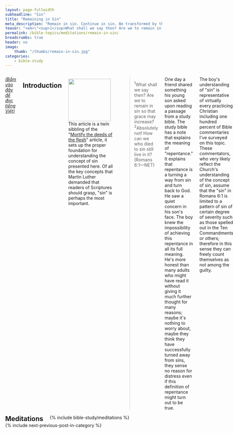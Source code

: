 ```yaml
---
layout: page-fullwidth
subheadline: "Sin"
title: "Remaining in Sin"
meta_description: "Remain in sin. Continue in sin. Be transformed by the renewing of your mind."
teaser: "<em>\"<sup>1</sup>What shall we say then? Are we to remain in sin so that grace may increase? <sup>2</sup>Absolutely not! How can we who died to sin still live in it? (Romans<span style=\"color: rgba(0,0,0,0);\">_</span>6:1&mdash;NET)\"</em>. Martin Luther asserted that: <span style=\"color: #666666;\"> \"To begin with, we have to become familiar with the vocabulary of the letter and know what St. Paul means by the words law, sin, grace, faith, justice, flesh, spirit, etc. Otherwise there is no use in reading it. ... You must not understand the word law here in human fashion, i.e., a regulation about what sort of works must be done or must not be done.\"</span> The word \"sin\" in the context of Romans has been almost universally misinterpreted."
permalink: /bible-topics/meditations/remain-in-sin/
breadcrumbs: true
header: no
image:
    thumb: "/thumbs/remain-in-sin.jpg"
categories:
    - bible-study
---
```

<!--more-->

<div class="row">
<div class="medium-8 columns" markdown="1">

<!-- ##################### PLACEHOLDER ################### -->

<em><a href="{{ site.baseurl }}/hoc-kinh-thanh/suy-gam/o-trong-toi-loi/">(Bấm vào đây để đọc tiếng Việt)</a></em>

## Introduction

<div>
<p>
<img alt src="{{ site.baseurl }}/images/remain-in-sin.jpg" style="border: 0px none; margin: 7px 15px 0px 0px; max-width: 100%; height: 136px; padding: 0px; float: left;">
This article is a twin sibbling of the "<a href="{{ site.url }}/bible-topics/meditations/put-to-death-the-deeds-of-the-body/">Mortify the deeds of the flesh</a>" article, it sets up the proper foundation for understanding the concept of sin presented here. Of all the key concepts that Martin Luther demanded that readers of Scriptures should grasp, "sin" is perhaps the most important.
</p>
</div>
<!-- ##################### PLACEHOLDER ###################-->

> <sup>1</sup>What shall we say then? Are we to remain in sin so that grace may increase? <sup>2</sup>Absolutely not! How can we who died to sin still live in it? (Romans 6:1&mdash;NET)

One day a friend shared something his young son asked upon reading a passage from a study bible. The study bible has a note that explains the meaning of "repentance." It explains that repentance is a turning a way from sin and turn back to God. He saw a quiet concern in his son's face. The boy knew the impossibility of achieving this repentance in all its full meaning. He's more honest than many adults who might have read it without giving it much further thought for many reasons; maybe it's nothing to worry about, maybe they think they have successfully turned away from sins, they sense no reason for distress even if this definition of repentance might turn out to be true.

The boy's understanding of "sin" is representative of virtually every practicing Christian including one hundred percent of Bible commentaries I've surveyed on this topic. These commentators, who very likely reflect the Church's understanding of the concept of sin, assume that the "sin" in Romans 6:1 is limited to a pattern of sin of certain degree of severity such as those spelled out in the Ten Commandments or others; therefore in this sense they can freely count themselves as not among the guilty.

These men, the commentators, missed the very basic point of theology that even if they never commit any transgressions known to man, they are "in sin."

## Mankind is always in sin

> Yet death reigned from Adam until Moses even over those who did not sin in the same way that Adam (who is a type of the coming one) transgressed (Romans 5:14).

In Romans 5:14, the apostle Paul established the sinful condition of man: they cannot escape being in sin no matter how hard they try. The sinful condition is not from the sins that they committed or must repent from, it's the body of death (Romans 7:24) that is inseparable from them until Christ comes again.

If it is in fact man is perpetually in sin and it is impossible for them to get out of of such state, then why did Paul write in Romans 6:1 that they should not remain in sin? Do you see the contradiction? On the one hand they cannot escape sin, and on the other hand they must not remain in sin?

Yes, such contradiction does indeed exist if one holds the view of sin like the boy as told earlier, or those of the well known Bible commentators. But for so long, Christians accept and live with such contradiction. The boy in our story knew better. He could feel there was something wrong in the study bible note that appeared to be as authoritative as the word of God itself. He saw the contradiction and it put him in distress. As a boy, he saw sin for what it was, no embellishment, no denial, no attempt to cover up with pious platitude. But most of us Christians are like the Pharisees, we see the specks in others but not the logs in our own eyes.

## The sacrifices

Mankind, the religious people, have always related to God through sin. To deal with sins they offered sacrifices, perform religious rituals, acts of penances, or whatever their religious beliefs dictate. The Jews of the Old Covenant had their own prescribed way to get relief for sins. The Christians of the New Covenant also came up with ways to deal with sins.

It's a perpetual cycle of sin and relief. They could see no other way to relate to God. It is sin that stands between them and their gods. Yet they could not get rid of it completely. Paul wrote these verses in Hebrews that beautifully express the dilemma of those who relate to God through their sin:

<p class="blockquote"> <sup>1</sup>For the law possesses a shadow of the good things to come but not the reality itself, and is therefore <strong><span style="color: #d30015;">completely unable</span></strong>, by the same sacrifices offered continually, year after year, to <strong><span style="color: #d30015;">perfect those who come to worship</span></strong>.  <sup>2</sup>For otherwise would they not have ceased to be offered, since the worshipers would have been purified once for all and so have <strong><span style="color: #d30015;">no further consciousness of sin</span></strong>?  <sup>3</sup>But in those sacrifices there is a reminder of sins year after year (Hebrews 10:1-3).</p>

Because the law is "completely unable" to make the believers perfect, sin is everpresent between them and God; as a matter of fact, the sacrifices instead of fully erasing sin, they serve as "reminders" of it. It's obvious in Paul's writing that the ultimate goal of the believers is to have "no further consciousness of sin." But nothing has enabled them to achieve this thus far. As long as there is the consciousness of sin in their minds, they cannot draw near to God.

Modern Christians mistakenly use 1 John 1:9 as means to eradicate sins, as if their confessions can be used to replace the Old Covenant sacrifices to be repeated over and over again. But even those sacrifices could neither get rid of their sins nor their guilt; the only thing that can accomplish such thing is the blood of Christ. The confession in 1 John 1:8-10 is a confession of faith, of their sinful condition and acknowledging Christ as Savior; it has nothing to do with sin and guilt offering under the Old Covenant.

Therefore under the Old Covenant system of sacrifices, or modern versions of penances, man "remain in sin" because the "consciousness of sin" remain in their minds and hearts.

## The cross

Subsequently in Romans 6:6-7, Paul explained how we can be set free from sin's dominion.

> <sup>6</sup>We know that our <u>old man was crucified with him</u> so that the body of sin would <u>no longer dominate us</u>, so that we would <u>no longer be enslaved to sin</u>. <sup>7</sup>(For someone who has died has been freed from sin) (Romans 6:6-7).

According to these verses, how were we freed from sin? Through "turning away from sin" like the note on repentance of the study bible? Through the natural view of sin in the eyes of a child? And the various Bible commentators? None of the above. Romans 6:6 says that it is through our old man being crucified with Christ.

A slave cannot overcome his master, but must be set free. It's the same way with our slavery to sin, we cannot wiggle ourselves out of it, no matter how much determination or will power one may possess.

Therefore though we did not physically get crucified, we inherit Christ's crucifixion on the virtue of our faith in Him. It's the same way we receive this gift of being set free from sin, or our no longer "remain in sin", all thanks to what Christ had accomplished on the cross.

As long as we still live in our body of flesh, we'll never be completely free from sin, but our position in Christ has changed, our relationship with God has changed. It has changed from being condemned sinners to being children of God. Though the capacity for sinning is still there with us, we no longer relate to God through sin, but through the cross.

God gives us permission to lead a guilt-free life in our relationship with Him, in our salvation and eternal life.

<p class="blockquote">
There is therefore now no condemnation for those who are in Christ Jesus.  2 For the law of the life-giving Spirit in Christ Jesus has set you free from the law of sin and death (Romans 8:1-2).<br />
As far as the east is from the west, so far has he removed our transgressions from us (Psalms 103:12).
</p>

## Conclusion

This is why the apostle Paul wrote these great verses in Romans. To remind them that they had been set free from sin, and they don't have to remain in the mindset, or the outlook, of being condemned sinners anymore. Now do we know what he really meant? He didn't mean at all to ask why you still fall into this sin or that sin, but he meant why are you still walking scared like sin still has the power to put you under condemnation, why you still try to pay the ransom though it has already been paid for? Just like soldiers who came back from a long drawn out war still live with terrible memories. They came back to the free world but in their minds they're still captives. So it is with many Christians who still came back to the place where they offered sacrifices for their sins.

You don't have to remain in sin. Christ has set you free.

{% include bible-study/bible-study-footer %}
</div><!-- /.medium-8.columns -->
<div class="bible-index medium-4 columns">

<h2 style="margin: 0px">Meditations</h2>
        {% include bible-study/meditations %}
</div><!-- /.medium-4.columns -->
</div><!-- /.row -->

<div class="small-12" style="padding: 0px; border-bottom: none;">
    {% include next-previous-post-in-category %}
</div>

